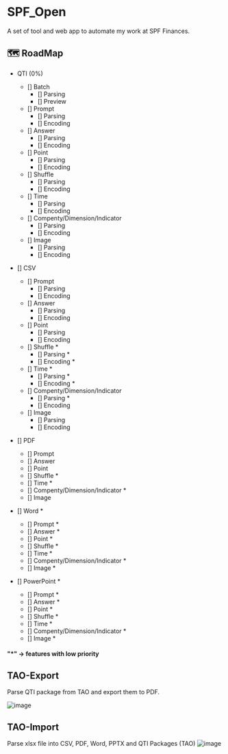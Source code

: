 # SPF_Open

A set of tool and web app to automate my work at SPF Finances.

## 🗺️ RoadMap

- QTI (0%)
  - [] Batch
    - [] Parsing
    - [] Preview 
  - [] Prompt
    - [] Parsing
    - [] Encoding
  - [] Answer
    - [] Parsing
    - [] Encoding
  - [] Point
    - [] Parsing
    - [] Encoding
  - [] Shuffle
    - [] Parsing
    - [] Encoding
  - [] Time
    - [] Parsing
    - [] Encoding
  - [] Compenty/Dimension/Indicator
    - [] Parsing
    - [] Encoding
  - [] Image
    - [] Parsing
    - [] Encoding
- [] CSV
  - [] Prompt
    - [] Parsing
    - [] Encoding
  - [] Answer
    - [] Parsing
    - [] Encoding
  - [] Point
    - [] Parsing
    - [] Encoding
  - [] Shuffle *
    - [] Parsing *
    - [] Encoding *
  - [] Time *
    - [] Parsing *
    - [] Encoding *
  - [] Compenty/Dimension/Indicator
    - [] Parsing *
    - [] Encoding
  - [] Image
    - [] Parsing
    - [] Encoding
- [] PDF
  - [] Prompt
  - [] Answer
  - [] Point
  - [] Shuffle *
  - [] Time *
  - [] Compenty/Dimension/Indicator *
  - [] Image
  
- [] Word *
  - [] Prompt *
  - [] Answer *
  - [] Point *
  - [] Shuffle *
  - [] Time *
  - [] Compenty/Dimension/Indicator *
  - [] Image *
- [] PowerPoint *
  - [] Prompt *
  - [] Answer *
  - [] Point *
  - [] Shuffle *
  - [] Time *
  - [] Compenty/Dimension/Indicator *
  - [] Image *

#### "*" -> features with low priority

## TAO-Export

Parse QTI package from TAO and export them to PDF.

![image](https://github.com/Benoit-Welsch/SPF_Open/assets/56845767/f5a90a58-5b82-4e7a-b126-54a679ca3b6b)


## TAO-Import

Parse xlsx file into CSV, PDF, Word, PPTX and QTI Packages (TAO)
![image](https://github.com/Benoit-Welsch/SPF_Open/assets/56845767/baa07d7c-7a18-46fe-aa7e-954b0aaeac9e)
